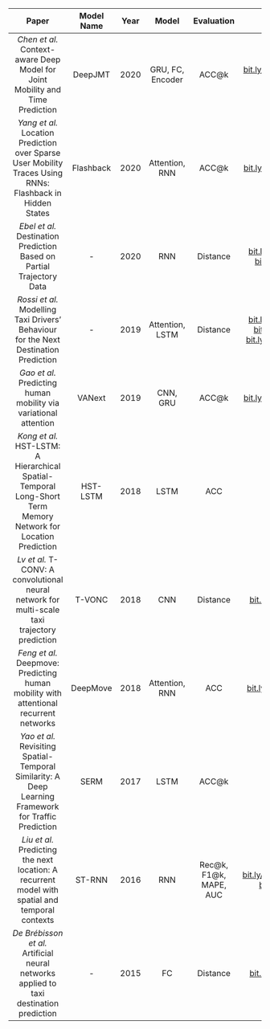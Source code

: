 |                                                    **Paper**                                                   | **Model Name** | **Year** |     **Model**    |     **Evaluation**     |                                    **Dataset**                                    |                     **Code**                     |
|:--------------------------------------------------------------------------------------------------------------:|:--------------:|:--------:|:----------------:|:----------------------:|:---------------------------------------------------------------------------------:|:------------------------------------------------:|
| *Chen et al.* Context-aware Deep Model for Joint Mobility and Time Prediction                                  | DeepJMT        | 2020     | GRU, FC, Encoder | ACC@k                  | [bit.ly/Foursquare-Data](https://bit.ly/Foursquare-Data)                                                  |                                                  |
| *Yang et al.* Location Prediction over Sparse User Mobility Traces Using RNNs: Flashback in Hidden States      | Flashback      | 2020     | Attention, RNN   | ACC@k                  | [bit.ly/GowallaData](https://bit.ly/GowallaData)                                                      | [bit.ly/Flashback-1](https://bit.ly/Flashback-1) |
| *Ebel et al.* Destination Prediction Based on Partial Trajectory Data                                          | -              | 2020     | RNN              | Distance               | [bit.ly/TaxiPorto](https://bit.ly/TaxiPorto), [bit.ly/TaxiSF](https://bit.ly/TaxiSF)                                |                                                  |
| *Rossi et al.* Modelling Taxi Drivers’ Behaviour for the Next Destination Prediction                           | -              | 2019     | Attention, LSTM  | Distance               | [bit.ly/TaxiPorto](https://bit.ly/TaxiPorto), [bit.ly/TaxiSF](https://bit.ly/TaxiSF), [bit.ly/TaxiNYC-2](https://bit.ly/TaxiNYC-2) |                                                  |
| *Gao et al.* Predicting human mobility via variational attention                                               | VANext         | 2019     | CNN, GRU         | ACC@k                  | [bit.ly/GowallaData](https://bit.ly/GowallaData)                                                      |                                                  |
| *Kong et al.* HST-LSTM: A Hierarchical Spatial-Temporal Long-Short Term Memory Network for Location Prediction | HST-LSTM       | 2018     | LSTM             | ACC                    | -                                                                                 | [bit.ly/HST-LSTM](https://bit.ly/HST-LSTM)                        |
| *Lv et al.* T-CONV: A convolutional neural network for multi-scale taxi trajectory prediction                  | T-VONC         | 2018     | CNN              | Distance               | [bit.ly/TaxiPorto](https://bit.ly/TaxiPorto)                                                        | [bit.ly/T-CONV](https://bit.ly/T-CONV)                          |
| *Feng et al.* Deepmove: Predicting human mobility with attentional recurrent networks                          | DeepMove       | 2018     | Attention, RNN   | ACC                    | [bit.ly/DeepMove](https://bit.ly/DeepMove)                                                       | [bit.ly/DeepMove](https://bit.ly/DeepMove)                        |
| *Yao et al.* Revisiting Spatial-Temporal Similarity: A Deep Learning Framework for Traffic Prediction          | SERM           | 2017     | LSTM             | ACC@k                  | -                                                                                 | [bit.ly/SERM-Repo](https://bit.ly/SERM-Repo)                       |
| *Liu et al.* Predicting the next location: A recurrent model with spatial and temporal contexts                | ST-RNN         | 2016     | RNN              | Rec@k, F1@k, MAPE, AUC | [bit.ly/GowallaData](https://bit.ly/GowallaData), [bit.ly/GTD](https://bit.ly/GTD)                                 | [bit.ly/STRNN](https://bit.ly/STRNN)                           |
| *De Brébisson et al.* Artificial neural networks applied to taxi destination prediction                        | -              | 2015     | FC               | Distance               | [bit.ly/TaxiPorto](https://bit.ly/TaxiPorto)                                                        | [bit.ly/next-loc-1](https://bit.ly/next-loc-1)                      |
